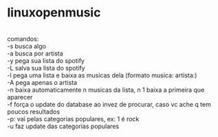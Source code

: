 # linuxopenmusic
<br>
comandos:
<br>
-s <string> busca algo
<br>
-a <string> busca por artista
<br>-y <uri ou url> pega sua lista do spotify
<br>-L salva sua lista do spotify
<br>-l pega uma lista e baixa as musicas dela (formato musica: artista:)
<br>-A pega apenas o artista
<br>-n <numero> baixa automaticamente n musicas da lista, n 1 baixa a primeira que aparecer
<br>-f força o update do database ao invez de procurar, caso vc ache q tem poucos resultados
<br>-p: vai pelas categorias populares, ex: 1 é rock
<br>-u faz update das categorias populares
